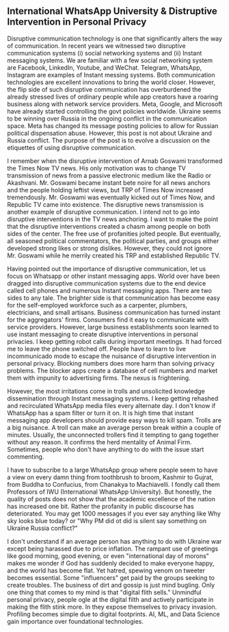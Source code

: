 ## International WhatsApp University & Distruptive Intervention in Personal Privacy

Disruptive communication technology is one that significantly alters the way of communication. In recent years we witnessed two 
disruptive communication systems (i) social networking systems and (ii) Instant messaging systems. We are familiar with a few social 
networking system are Facebook, LinkedIn, Youtube, and WeChat. Telegram, WhatsApp, Instagram are examples of Instant messing 
systems. Both communication technologies are excellent innovations to bring the world closer. However, the flip side of such 
disruptive communication has overburdened the already stressed lives of ordinary people while app creators have a roaring business 
along with network service providers. Meta, Google, and Microsoft have already started controlling the govt policies worldwide. 
Ukraine seems to be winning over Russia in the ongoing conflict in the communication space. Meta has changed its message posting 
policies to allow for Russian political dispensation abuse. However, this post is not about Ukraine and Russia conflict. The purpose 
of the post is to evolve a discussion on the etiquettes of using disruptive communication.

I remember when the disruptive intervention of Arnab Goswami transformed the Times Now TV news. His only motivation was to change TV 
transmission of news from a passive electronic medium like the Radio or Akashvani. Mr. Goswami became instant bete noire for all 
news anchors and the people holding leftist views, but TRP of Times Now increased tremendously. Mr. Goswami was eventually kicked 
out of Times Now, and Republic TV came into existence. The disruptive news transmission is another example of disruptive 
communication. I intend not to go into disruptive interventions in the TV news anchoring. I want to make the point that the 
disruptive interventions created a chasm among people on both sides of the center. The free use of profanities jolted people. But 
eventually, all seasoned political commentators, the political parties, and groups either developed strong likes or strong dislikes. 
However, they could not ignore Mr. Goswami while he merrily created his TRP and established Republic TV.

Having pointed out the importance of disruptive communication, let us focus on Whatsapp or other instant messaging apps. World over 
have been dragged into disruptive communication systems due to the end device called cell phones and numerous Instant messaging 
apps. There are two sides to any tale. The brighter side is that communication has become easy for the self-employed workforce such 
as a carpenter, plumbers, electricians, and small artisans. Business communication has turned instant for the aggregators' firms. 
Consumers find it easy to communicate with service providers. However, large business establishments soon learned to use instant 
messaging to create disruptive interventions in personal privacies. I keep getting robot calls during important meetings. It had 
forced me to leave the phone switched off. People have to learn to live incommunicado mode to escape the nuisance of disruptive 
intervention in personal privacy. Blocking numbers does more harm than solving privacy problems. The blocker apps create a database 
of cell numbers and market them with impunity to advertising firms. The nexus is frightening.

However, the most irritations come in trolls and unsolicited knowledge dissemination through Instant messaging systems. I keep 
getting rehashed and recirculated WhatsApp media files every alternate day. I don't know if WhatsApp has a spam filter or turn it 
on. It is high time that instant messaging app developers should provide easy ways to kill spam. Trolls are a big nuisance. A troll 
can make an average person break within a couple of minutes. Usually, the unconnected trollers find it tempting to gang together 
without any reason. It confirms the herd mentality of Animal Firm. Sometimes, people who don't have anything to do with the issue 
start commenting.

I have to subscribe to a large WhatsApp group where people seem to have a view on every damn thing from toothbrush to broom, Kashmir 
to Gujrat, from Buddha to Confucius, from Chanakya to Machiavelli. I fondly call them Professors of IWU (International WhatsApp 
University). But honestly, the quality of posts does not show that the academic excellence of the nation has increased one bit. 
Rather the profanity in public discourse has deteriorated. You may get 1000 messages if you ever say anything like Why sky looks 
blue today? or "Why PM did ot did is silent say something on Ukraine Russia conflict?"

I don't understand if an average person has anything to do with Ukraine war except being harassed due to price inflation. The 
rampant use of greetings like good morning, good evening, or even "international day of morons" makes me wonder if God has suddenly 
decided to make everyone happy, and the world has become flat. Yet hatred, spewing venom on tweeter becomes essential. Some 
"influencers" get paid by the groups seeking to create troubles. The business of dirt and gossip is just mind bugling. Only one 
thing that comes to my mind is that "digital flith sells." Unmindful personal privacy, people ogle at the digital filth and actively 
participate in making the flith stink more. In they expose themselves to privacy invasion. Profiling becomes simple due to digital 
footprints. AI, ML, and Data Science gain importance over foundational technologies.
